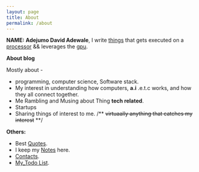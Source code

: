 ```yaml
---
layout: page
title: About
permalink: /about
---
```



**NAME:** <b>Adejumo David Adewale</b>, I write [things](https://en.wikipedia.org/wiki/Computer_program) that gets executed on a [processor](https://en.wikipedia.org/wiki/Central_processing_unit) && leverages the [gpu](https://en.wikipedia.org/wiki/Graphics_processing_unit).
		
**About blog**

Mostly about -

* programming, computer science, Software stack.
* My interest in understanding how computers, **a.i** .e.t.c works, and how they all connect together.
* Me Rambling and Musing about Thing **tech related**.
* Startups
* Sharing things of interest to me.   /** <del>virtuaally anything that catches my interest</del> **/


**Others:**
* Best [Quotes](/quotes).<br>
* I keep my [Notes](/notes) here.
* [Contacts](/contacts).
* [My_Todo List](/todo.html).
